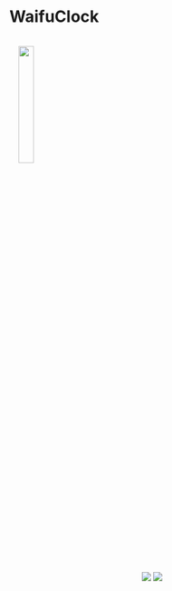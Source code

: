 
# **WaifuClock**
<img src="https://github.com/saikou-app/saikou-app.github.io/blob/main/assets/Screenshot_20220208-125810.png?raw=true" style="width: 23%;margin:16px;" />
<p align="center">
   <a href="https://t.me/weebo_setup"><img src="https://img.shields.io/badge/Discord-7289DA?style=for-the-badge&logo=discord&logoColor=white"></a>
   <a href="https://t.me/hyper_env/17" ><img src="https://img.shields.io/badge/Telegram-2CA5E0?style=for-the-badge&logo=telegram&logoColor=white"></a> 
   </p>

